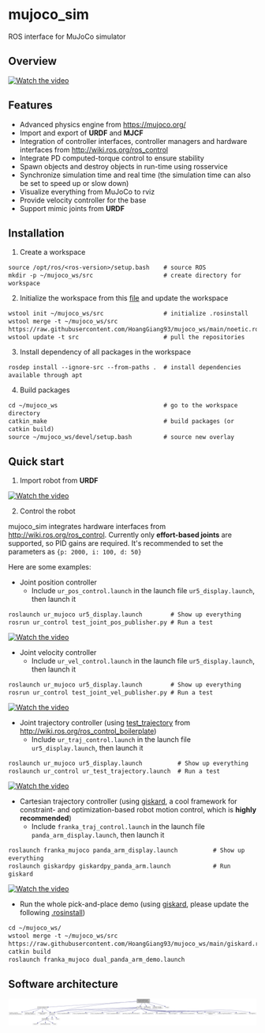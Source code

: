 # mujoco_sim
ROS interface for MuJoCo simulator

## Overview

[![Watch the video]()](https://user-images.githubusercontent.com/64316740/159088750-e9e4d239-81d0-4d99-bae5-8b5e348bfe07.mp4)

## Features
- Advanced physics engine from https://mujoco.org/
- Import and export of **URDF** and **MJCF**
- Integration of controller interfaces, controller managers and hardware interfaces from http://wiki.ros.org/ros_control
- Integrate PD computed-torque control to ensure stability
- Spawn objects and destroy objects in run-time using rosservice
- Synchronize simulation time and real time (the simulation time can also be set to speed up or slow down)
- Visualize everything from MuJoCo to rviz
- Provide velocity controller for the base
- Support mimic joints from **URDF**

## Installation
1) Create a workspace
```
source /opt/ros/<ros-version>/setup.bash    # source ROS
mkdir -p ~/mujoco_ws/src                    # create directory for workspace
```
2) Initialize the workspace from this [file](https://raw.githubusercontent.com/HoangGiang93/mujoco_ws/main/noetic.rosinstall) and update the workspace
```
wstool init ~/mujoco_ws/src                 # initialize .rosinstall
wstool merge -t ~/mujoco_ws/src https://raw.githubusercontent.com/HoangGiang93/mujoco_ws/main/noetic.rosinstall
wstool update -t src                        # pull the repositories
```
3) Install dependency of all packages in the workspace
```
rosdep install --ignore-src --from-paths .  # install dependencies available through apt
```
4) Build packages
```
cd ~/mujoco_ws                              # go to the workspace directory
catkin_make                                 # build packages (or catkin build)
source ~/mujoco_ws/devel/setup.bash         # source new overlay
```

## Quick start
1) Import robot from **URDF**

[![Watch the video]()](https://user-images.githubusercontent.com/64316740/159138084-c8cad813-6d55-4dab-874d-82870c793484.mp4)

2) Control the robot

mujoco_sim integrates hardware interfaces from http://wiki.ros.org/ros_control. Currently only **effort-based joints** are supported, so PID gains are required. It's recommended to set the parameters as ```{p: 2000, i: 100, d: 50}```

Here are some examples:
- Joint position controller
  - Include `ur_pos_control.launch` in the launch file `ur5_display.launch`, then launch it
```
roslaunch ur_mujoco ur5_display.launch        # Show up everything
rosrun ur_control test_joint_pos_publisher.py # Run a test
```
[![Watch the video]()](https://user-images.githubusercontent.com/64316740/159139781-3c3bc83f-d6df-46ac-a679-e7591d252b85.mp4)

- Joint velocity controller
  - Include `ur_vel_control.launch` in the launch file `ur5_display.launch`, then launch it
```
roslaunch ur_mujoco ur5_display.launch        # Show up everything
rosrun ur_control test_joint_vel_publisher.py # Run a test
```
[![Watch the video]()](https://user-images.githubusercontent.com/64316740/159139857-8beef478-e300-44c8-86b1-e1d28ce41519.mp4)

- Joint trajectory controller (using [test_trajectory](https://github.com/PickNikRobotics/ros_control_boilerplate/blob/noetic-devel/src/tools/test_trajectory.cpp) from http://wiki.ros.org/ros_control_boilerplate)
  - Include `ur_traj_control.launch` in the launch file `ur5_display.launch`, then launch it
```
roslaunch ur_mujoco ur5_display.launch          # Show up everything
roslaunch ur_control ur_test_trajectory.launch  # Run a test
```
[![Watch the video]()](https://user-images.githubusercontent.com/64316740/159139999-4913c350-a5e7-4218-973d-2e73525f06cd.mp4)

- Cartesian trajectory controller (using [giskard](http://giskard.de/wiki:tutorials), a cool framework for constraint- and optimization-based robot motion control, which is **highly recommended**)
  - Include `franka_traj_control.launch` in the launch file `panda_arm_display.launch`, then launch it
```
roslaunch franka_mujoco panda_arm_display.launch          # Show up everything
roslaunch giskardpy giskardpy_panda_arm.launch            # Run giskard
```
[![Watch the video]()](https://user-images.githubusercontent.com/64316740/159140897-b5781e0e-e5e6-4473-89ef-03b5c79241c4.mp4)

- Run the whole pick-and-place demo (using [giskard](http://giskard.de/wiki:tutorials), please update the following [.rosinstall](https://raw.githubusercontent.com/HoangGiang93/mujoco_ws/main/giskard.rosinstall))
```
cd ~/mujoco_ws/
wstool merge -t ~/mujoco_ws/src https://raw.githubusercontent.com/HoangGiang93/mujoco_ws/main/giskard.rosinstall
catkin build
roslaunch franka_mujoco dual_panda_arm_demo.launch
```
## Software architecture
![Picture](docs/html/mj__main_8cpp__incl.png)
